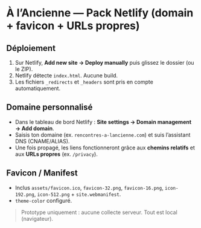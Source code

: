 
# À l’Ancienne — Pack Netlify (domain + favicon + URLs propres)

## Déploiement
1. Sur Netlify, **Add new site → Deploy manually** puis glissez le dossier (ou le ZIP).
2. Netlify détecte `index.html`. Aucune build.
3. Les fichiers `_redirects` et `_headers` sont pris en compte automatiquement.

## Domaine personnalisé
- Dans le tableau de bord Netlify : **Site settings → Domain management → Add domain**.
- Saisis ton domaine (ex. `rencontres-a-lancienne.com`) et suis l’assistant DNS (CNAME/ALIAS).
- Une fois propagé, les liens fonctionneront grâce aux **chemins relatifs** et aux **URLs propres** (ex. `/privacy`).

## Favicon / Manifest
- Inclus `assets/favicon.ico`, `favicon-32.png`, `favicon-16.png`, `icon-192.png`, `icon-512.png` + `site.webmanifest`.
- `theme-color` configuré.

> Prototype uniquement : aucune collecte serveur. Tout est local (navigateur).
